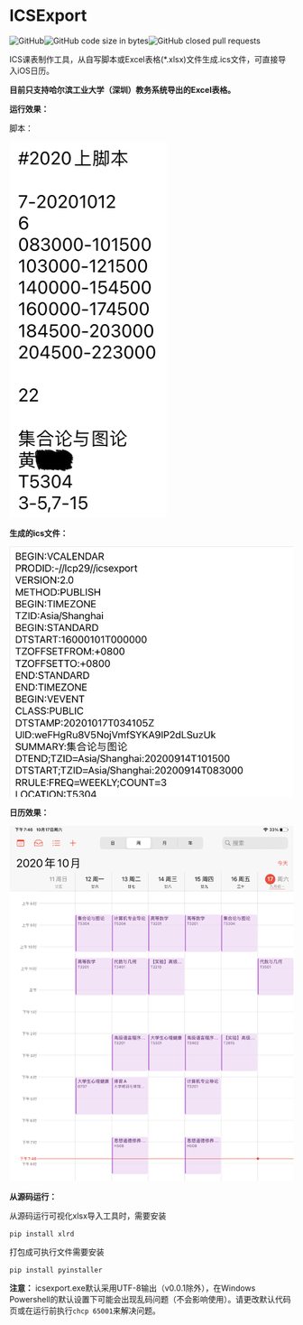 # ICSExport

![GitHub](https://img.shields.io/github/license/lcp29/ICSExport)![GitHub code size in bytes](https://img.shields.io/github/languages/code-size/lcp29/icsexport)![GitHub closed pull requests](https://img.shields.io/github/issues-pr-closed/lcp29/icsexport)

ICS课表制作工具，从自写脚本或Excel表格(*.xlsx)文件生成.ics文件，可直接导入iOS日历。

**目前只支持哈尔滨工业大学（深圳）教务系统导出的Excel表格。**

**运行效果：**

脚本：

![](/doc/img/script.png)

**生成的ics文件：**

![](/doc/img/ics.png)

**日历效果：**

![](/doc/img/calendar.png)

**从源码运行：**

从源码运行可视化xlsx导入工具时，需要安装

```
pip install xlrd
```

打包成可执行文件需要安装

```
pip install pyinstaller
```

**注意：** icsexport.exe默认采用UTF-8输出（v0.0.1除外），在Windows Powershell的默认设置下可能会出现乱码问题（不会影响使用）。请更改默认代码页或在运行前执行`chcp 65001`来解决问题。
